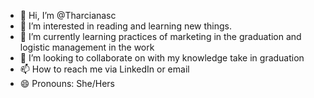 - 👋 Hi, I’m @Tharcianasc
- 👀 I’m interested in reading and learning new things.
- 🌱 I’m currently learning practices of marketing in the graduation and  logistic management in the work
- 💞️ I’m looking to collaborate on with my knowledge take in graduation
- 📫 How to reach me via LinkedIn or email
- 😄 Pronouns: She/Hers
